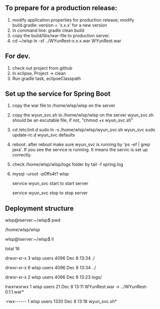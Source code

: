 ## To prepare for a production release:

1. modify application.properties for production release;
   modify build.gradle: version =  'x.x.x' for a new version
2. In command line: gradle clean build
3. copy the build/libs/war-file to production server.
4. cd ~/wlsp
   ln -sf ../WYunRest-x.x.x.war WYunRest.war

## For dev.

1. check out project from github
2. In eclipse, Project -> clean
3. Run gradle task, eclipseClasspath 

## Set up the service for Spring Boot

1. copy the war file to /home/wlsp/wlsp on the server
2. copy the wyun_svc.sh to /home/wlsp/wlsp on the server
   wyun_svc.sh should be an excutable file, if not, "chmod +x wyun_svc.sh"
3.  cd /etc/init.d
    sudo ln -s /home/wlsp/wlsp/wyun_svc.sh wyun_svc
    sudo update-rc.d wyun_svc defaults
4. reboot. after reboot make sure wyun_svc is running by 'ps -ef | grep java'. If you see
   the service is running. It means the servic is set up correctly.
5. check /home/wlsp/wlsp/logs folder by tail -f spring.log
6.  mysql -uroot -p0ffs4t? wlsp

     service wyun_svc start to start server
     
     service wyun_svc stop to stop server

## Deployment structure

wlsp@iserver:~/wlsp$ pwd

/home/wlsp/wlsp

wlsp@iserver:~/wlsp$ ll

total 16

drwxr-xr-x 3 wlsp users 4096 Dec  8 13:34 ./

drwxr-xr-x 6 wlsp users 4096 Dec  8 13:34 ../

drwxr-xr-x 2 wlsp users 4096 Dec  8 13:23 logs/

lrwxrwxrwx 1 wlsp users   21 Dec  8 13:11 WYunRest.war -> ../WYunRest-0.1.1.war*

-rwx------ 1 wlsp users 1330 Dec  8 13:18 wyun_svc.sh*



